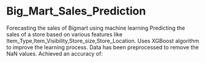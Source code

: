 # Big_Mart_Sales_Prediction
Forecasting the sales of Bigmart using machine learning
Predicting the sales of a store based on various features like Item_Type,Item_Visibility,Store_size,Store_Location.
Uses XGBoost algorithm to improve the learning process.
Data has been preprocessed to remove the NaN values.
Achieved an accuracy of:
